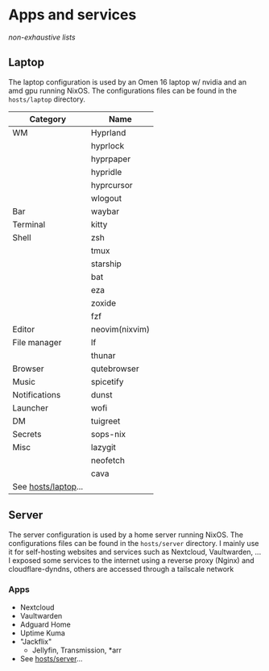 # Apps and services

*non-exhaustive lists*

## Laptop

The laptop configuration is used by an Omen 16 laptop w/ nvidia and an amd gpu running NixOS.
The configurations files can be found in the `hosts/laptop` directory.

| Category                                | Name           |
| --------------------------------------- | -------------- |
| WM                                      | Hyprland       |
|                                         | hyprlock       |
|                                         | hyprpaper      |
|                                         | hypridle       |
|                                         | hyprcursor     |
|                                         | wlogout        |
| Bar                                     | waybar         |
| Terminal                                | kitty          |
| Shell                                   | zsh            |
|                                         | tmux           |
|                                         | starship       |
|                                         | bat            |
|                                         | eza            |
|                                         | zoxide         |
|                                         | fzf            |
| Editor                                  | neovim(nixvim) |
| File manager                            | lf             |
|                                         | thunar         |
| Browser                                 | qutebrowser    |
| Music                                   | spicetify      |
| Notifications                           | dunst          |
| Launcher                                | wofi           |
| DM                                      | tuigreet       |
| Secrets                                 | sops-nix       |
| Misc                                    | lazygit        |
|                                         | neofetch       |
|                                         | cava           |
| See [hosts/laptop](../hosts/laptop/)... |                |

## Server

The server configuration is used by a home server running NixOS.
The configurations files can be found in the `hosts/server` directory.
I mainly use it for self-hosting websites and services such as Nextcloud, Vaultwarden, ...
I exposed some services to the internet using a reverse proxy (Nginx) and cloudflare-dyndns, others are accessed through a tailscale network

### Apps

- Nextcloud
- Vaultwarden
- Adguard Home
- Uptime Kuma
- "Jackflix"
  - Jellyfin, Transmission, *arr
- See [hosts/server](../hosts/server/)...
